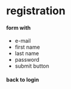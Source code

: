 # registration
#### form with
  * e-mail
  * first name
  * last name
  * password
  * submit button

#### back to login

